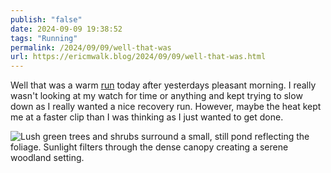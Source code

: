 ```yaml
---
publish: "false"
date: 2024-09-09 19:38:52
tags: "Running"
permalink: /2024/09/09/well-that-was
url: https://ericmwalk.blog/2024/09/09/well-that-was.html
---
```


Well that was a warm [run](https://www.strava.com/activities/12369386259) today after yesterdays pleasant morning. I really wasn't looking at my watch for time or anything and kept trying to slow down as I really wanted a nice recovery run. However, maybe the heat kept me at a faster clip than I was thinking as I just wanted to get done.

![Lush green trees and shrubs surround a small, still pond reflecting the foliage. Sunlight filters through the dense canopy creating a serene woodland setting.](https://ericmwalk.blog/uploads/2024/img-1896.jpeg)
